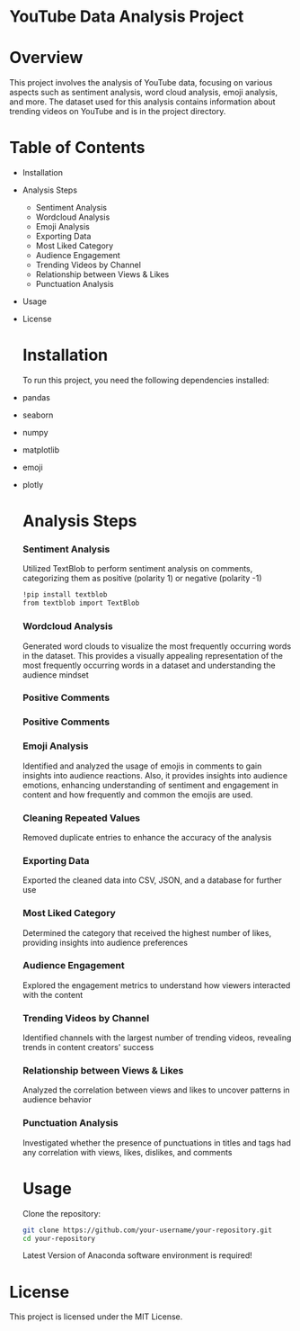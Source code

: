 # YouTube Data Analysis Project

# Overview
This project involves the analysis of YouTube data, focusing on various aspects such as sentiment analysis, word cloud analysis, emoji analysis, and more. The dataset used for this analysis contains information about trending videos on YouTube and is in the project directory.

# Table of Contents

- Installation
- Analysis Steps
  - Sentiment Analysis
  - Wordcloud Analysis
  - Emoji Analysis
  - Exporting Data
  - Most Liked Category
  - Audience Engagement
  - Trending Videos by Channel
  - Relationship between Views & Likes
  - Punctuation Analysis
- Usage
- License

  # Installation

  To run this project, you need the following dependencies installed:
- pandas
- seaborn
- numpy
- matplotlib
- emoji
- plotly

  # Analysis Steps
  
  ### Sentiment Analysis
  Utilized TextBlob to perform sentiment analysis on comments, categorizing them as positive (polarity 1) or negative (polarity -1)
  
  ```bash
  !pip install textblob
  from textblob import TextBlob
  ```
  
  ### Wordcloud Analysis
  Generated word clouds to visualize the most frequently occurring words in the dataset. This provides a visually appealing representation of the most frequently occurring words in a dataset and understanding the audience mindset

  ### Positive Comments

  ### Positive Comments
  

  ### Emoji Analysis
  Identified and analyzed the usage of emojis in comments to gain insights into audience reactions. Also, it provides insights into audience emotions, enhancing understanding of sentiment and engagement in content and 
  how frequently and common the emojis are used.

  ### Cleaning Repeated Values
  Removed duplicate entries to enhance the accuracy of the analysis
  
  ### Exporting Data
  Exported the cleaned data into CSV, JSON, and a database for further use
  
  ### Most Liked Category
  Determined the category that received the highest number of likes, providing insights into audience preferences
  
  ### Audience Engagement
  Explored the engagement metrics to understand how viewers interacted with the content
  
  ### Trending Videos by Channel
  Identified channels with the largest number of trending videos, revealing trends in content creators' success
  
  ### Relationship between Views & Likes
  Analyzed the correlation between views and likes to uncover patterns in audience behavior
  
  ### Punctuation Analysis
  Investigated whether the presence of punctuations in titles and tags had any correlation with views, likes, dislikes, and comments

  # Usage

  Clone the repository:

  ```bash
  git clone https://github.com/your-username/your-repository.git
  cd your-repository
  ```
  Latest Version of Anaconda software environment is required!


 # License
 This project is licensed under the MIT License.



























  
  
